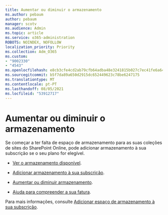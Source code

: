 ```yaml
---
title: Aumentar ou diminuir o armazenamento
ms.author: pebaum
author: pebaum
manager: scotv
ms.audience: Admin
ms.topic: article
ms.service: o365-administration
ROBOTS: NOINDEX, NOFOLLOW
localization_priority: Priority
ms.collection: Adm_O365
ms.custom:
- "9002330"
- "4543"
ms.openlocfilehash: e8cb3cfe4cd2ab79cfb64adba48e3241815b027c7ec41fe6a640ba7baa34ae7e
ms.sourcegitcommit: b5f7da89a650d2915dc652449623c78be6247175
ms.translationtype: MT
ms.contentlocale: pt-PT
ms.lasthandoff: 08/05/2021
ms.locfileid: "53912717"
---
```

# <a name="increase-or-decrease-storage"></a>Aumentar ou diminuir o armazenamento

Se começar a ter falta de espaço de armazenamento para as suas coleções de sites do SharePoint Online, pode adicionar armazenamento à sua subscrição se o seu plano for elegível. 

- [Ver o armazenamento disponível](https://docs.microsoft.com/microsoft-365/commerce/add-storage-space?view=o365-worldwide#view-available-storage). 

- [Adicionar armazenamento à sua subscrição](https://docs.microsoft.com/microsoft-365/commerce/add-storage-space?view=o365-worldwide#add-storage-to-your-subscription). 

- [Aumentar ou diminuir armazenamento](https://docs.microsoft.com/microsoft-365/commerce/add-storage-space?view=o365-worldwide#increase-or-decrease-storage). 

- [Ajuda para compreender a sua fatura](https://docs.microsoft.com/microsoft-365/commerce/billing-and-payments/understand-your-invoice?view=o365-worldwide).

Para mais informações, consulte [Adicionar espaço de armazenamento à sua subscrição](https://docs.microsoft.com/microsoft-365/commerce/add-storage-space?view=o365-worldwide). 
